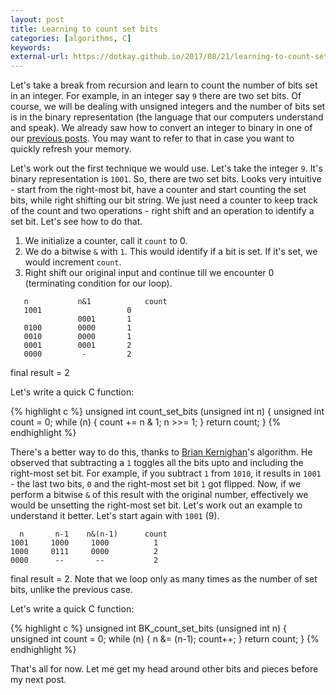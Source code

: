 ```yaml
---
layout: post
title: Learning to count set bits
categories: [algorithms, C]
keywords:
external-url: https://dotkay.github.io/2017/08/21/learning-to-count-set-bits
---
```


Let's take a break from recursion and learn to count the number of bits set in an integer. For example, in an integer say `9` there are two set bits. Of course, we will be dealing with unsigned integers and the number of bits set is in the binary representation (the language that our computers understand and speak). We already saw how to convert an integer to binary in one of our [previous posts](https://dotkay.github.io/2017/08/15/more-simple-recursion-examples/). You may want to refer to that in case you want to quickly refresh your memory.

Let's work out the first technique we would use. Let's take the integer `9`. It's binary representation is `1001`. So, there are two set bits. Looks very intuitive - start from the right-most bit, have a counter and start counting the set bits, while right shifting our bit string. We just need a counter to keep track of the count and two operations - right shift and an operation to identify a set bit. Let's see how to do that. 

1. We initialize a counter, call it `count` to 0. 
2. We do a bitwise `&` with `1`. This would identify if a bit is set. If it's set, we would increment `count`.
3. Right shift our original input and continue till we encounter 0 (terminating condition for our loop).

```
   n  	       n&1 	    	  count
   1001	       			  0
               0001		  1
   0100	       0000		  1
   0010	       0000		  1
   0001	       0001		  2
   0000	        -		  2
```

final result = 2

Let's write a quick C function:

{% highlight c %}
unsigned int count_set_bits (unsigned int n) 
{
    unsigned int count = 0;
    while (n) {
        count += n & 1;
        n >>= 1;
    }
    return count;
}
{% endhighlight %}

There's a better way to do this, thanks to [Brian Kernighan](https://www.cs.princeton.edu/~bwk/)'s algorithm. He observed that subtracting a `1` toggles all the bits upto and including the right-most set bit. For example, if you subtract `1` from `1010`, it results in `1001` - the last two bits, `0` and the right-most set bit `1` got flipped. Now, if we perform a bitwise `&` of this result with the original number, effectively we would be unsetting the right-most set bit. Let's work out an example to understand it better. Let's start again with `1001` (9).

```
  n       n-1    n&(n-1)      count
1001     1000     1000          1
1000     0111     0000          2
0000      --       --           2

```

final result = 2. Note that we loop only as many times as the number of set bits, unlike the previous case.

Let's write a quick C function:

{% highlight c %}
unsigned int BK_count_set_bits (unsigned int n) 
{
    unsigned int count = 0;
    while (n) {
        n &= (n-1);
        count++;
    }
    return count;
}
{% endhighlight %}

That's all for now. Let me get my head around other bits and pieces before my next post.